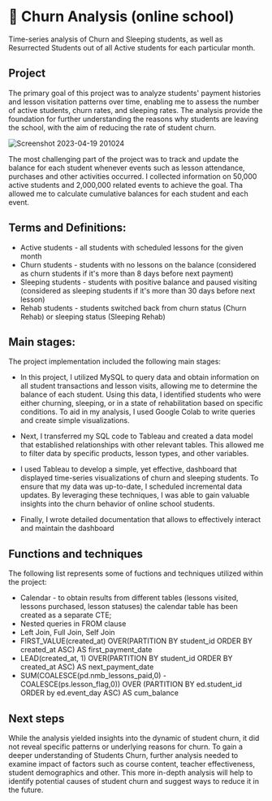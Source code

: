 # 🎈 Churn Analysis (online school)
Time-series analysis of Churn and Sleeping students, as well as Resurrected Students out of all Active students for each particular month. 

## Project

The primary goal of this project was to analyze students' payment histories and lesson visitation patterns over time, enabling me to assess the number of active students, churn rates, and sleeping rates. The analysis provide the foundation for further understanding the reasons why students are leaving the school, with the aim of reducing the rate of student churn.

![Screenshot 2023-04-19 201024](https://user-images.githubusercontent.com/116592259/233165468-2fbac4bc-e8ed-46bb-8898-361bdff86ddf.png)

The most challenging part of the project was to track and update the balance for each student whenever events such as lesson attendance, purchases and other activities occurred. I collected information on 50,000 active students and 2,000,000 related events to achieve the goal. Tha allowed me to calculate cumulative balances for each student and each event.

## Terms and Definitions:

* Active students - all students with scheduled lessons for the given month
* Churn students - students with no lessons on the balance (considered as churn students if it's more than 8 days before next payment)
* Sleeping  students - students with positive balance and paused visiting (considered as sleeping students if it's more than 30 days before next lesson)
* Rehab students - students switched back from churn status (Churn Rehab) or sleeping status (Sleeping Rehab)

## Main stages:

The project implementation included the following main stages:

* In this project, I utilized MySQL to query data and obtain information on all student transactions and lesson visits, allowing me to determine the balance of each student. Using this data, I identified students who were either churning, sleeping, or in a state of rehabilitation based on specific conditions. To aid in my analysis, I used Google Colab to write queries and create simple visualizations.

* Next, I transferred my SQL code to Tableau and created a data model that established relationships with other relevant tables. This allowed me to filter data by specific products, lesson types, and other variables.

* I used Tableau to develop a simple, yet effective, dashboard that displayed time-series visualizations of churn and sleeping students. To ensure that my data was up-to-date, I scheduled incremental data updates. By leveraging these techniques, I was able to gain valuable insights into the churn behavior of online school students.

* Finally, I wrote detailed documentation that allows to effectively interact and maintain the dashboard

## Functions and techniques

The following list represents some of fuctions and techniques utilized within the project:

* Calendar - to obtain results from different tables (lessons visited, lessons purchased, lesson statuses) the calendar table has been created as a separate CTE;
* Nested queries in FROM clause
* Left Join, Full Join, Self Join
* FIRST_VALUE(created_at) OVER(PARTITION BY student_id ORDER BY created_at ASC)   AS first_payment_date
* LEAD(created_at, 1) OVER(PARTITION BY student_id ORDER BY created_at ASC)       AS next_payment_date
* SUM(COALESCE(pd.nmb_lessons_paid,0)  - COALESCE(ps.lesson_flag,0)) OVER (PARTITION BY ed.student_id ORDER by ed.event_day ASC)  AS cum_balance

## Next steps

While the analysis yielded insights into the dynamic of student churn, it did not reveal specific patterns or underlying reasons for churn. To gain a deeper understanding of Students Churn, further analysis needed to examine impact of factors such as course content, teacher effectiveness, student demographics and other. This more in-depth analysis will help to identify potential causes of student churn and suggest ways to reduce it in the future.
